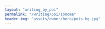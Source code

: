 ```yaml
---
layout: "writing_by_poi"
permalink: "/writing/poi/sonoma"
header-img: "assets/owner/hero/pois-bg.jpg"
---
```


